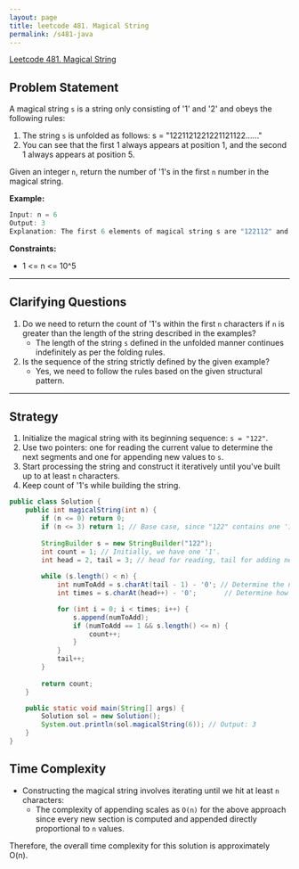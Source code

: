 ```yaml
---
layout: page
title: leetcode 481. Magical String
permalink: /s481-java
---
```

[Leetcode 481. Magical String](https://algoadvance.github.io/algoadvance/l481)
## Problem Statement

A magical string `s` is a string only consisting of '1' and '2' and obeys the following rules:

1. The string `s` is unfolded as follows: s = "1221121221221121122......"
2. You can see that the first 1 always appears at position 1, and the second 1 always appears at position 5.

Given an integer `n`, return the number of '1's in the first `n` number in the magical string.

**Example:**

```java
Input: n = 6
Output: 3
Explanation: The first 6 elements of magical string s are "122112" and it contains three 1's, so return 3.
```

**Constraints:**

- 1 <= n <= 10^5

---

## Clarifying Questions

1. Do we need to return the count of '1's within the first `n` characters if `n` is greater than the length of the string described in the examples?
   - The length of the string `s` defined in the unfolded manner continues indefinitely as per the folding rules. 
2. Is the sequence of the string strictly defined by the given example?
   - Yes, we need to follow the rules based on the given structural pattern.

---

## Strategy

1. Initialize the magical string with its beginning sequence: `s = "122"`.
2. Use two pointers: one for reading the current value to determine the next segments and one for appending new values to `s`.
3. Start processing the string and construct it iteratively until you've built up to at least `n` characters.
4. Keep count of '1's while building the string.

```java
public class Solution {
    public int magicalString(int n) {
        if (n <= 0) return 0;
        if (n <= 3) return 1; // Base case, since "122" contains one '1' in the first 3 chars.
        
        StringBuilder s = new StringBuilder("122");
        int count = 1; // Initially, we have one '1'.
        int head = 2, tail = 3; // head for reading, tail for adding new values.
        
        while (s.length() < n) {
            int numToAdd = s.charAt(tail - 1) - '0'; // Determine the number to add based on last character in `s`
            int times = s.charAt(head++) - '0';       // Determine how many times to add it.

            for (int i = 0; i < times; i++) {
                s.append(numToAdd);
                if (numToAdd == 1 && s.length() <= n) {
                    count++;
                }
            }
            tail++;
        }
        
        return count;
    }

    public static void main(String[] args) {
        Solution sol = new Solution();
        System.out.println(sol.magicalString(6)); // Output: 3
    }
}
```

## Time Complexity

- Constructing the magical string involves iterating until we hit at least `n` characters:
  - The complexity of appending scales as `O(n)` for the above approach since every new section is computed and appended directly proportional to `n` values.

Therefore, the overall time complexity for this solution is approximately O(n).